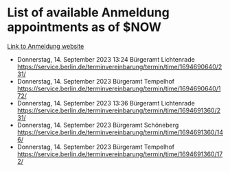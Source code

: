 # List of available Anmeldung appointments as of $NOW
[Link to Anmeldung website](https://service.berlin.de/terminvereinbarung/termin/tag.php?termin=1&anliegen[]=120686&dienstleisterlist=122210,122217,327316,122219,327312,122227,327314,122231,327346,122243,327348,122254,122252,329742,122260,329745,122262,329748,122271,327278,122273,327274,122277,327276,330436,122280,327294,122282,327290,122284,327292,122291,327270,122285,327266,122286,327264,122296,327268,150230,329760,122297,327286,122294,327284,122312,329763,122314,329775,122304,327330,122311,327334,122309,327332,317869,122281,327352,122279,329772,122283,122276,327324,122274,327326,122267,329766,122246,327318,122251,327320,122257,327322,122208,327298,122226,327300&herkunft=http%3A%2F%2Fservice.berlin.de%2Fdienstleistung%2F120686%2F)
- Donnerstag, 14. September 2023 13:24 Bürgeramt Lichtenrade https://service.berlin.de/terminvereinbarung/termin/time/1694690640/231/
- Donnerstag, 14. September 2023  Bürgeramt Tempelhof https://service.berlin.de/terminvereinbarung/termin/time/1694690640/172/
- Donnerstag, 14. September 2023 13:36 Bürgeramt Lichtenrade https://service.berlin.de/terminvereinbarung/termin/time/1694691360/231/
- Donnerstag, 14. September 2023  Bürgeramt Schöneberg https://service.berlin.de/terminvereinbarung/termin/time/1694691360/146/
- Donnerstag, 14. September 2023  Bürgeramt Tempelhof https://service.berlin.de/terminvereinbarung/termin/time/1694691360/172/
